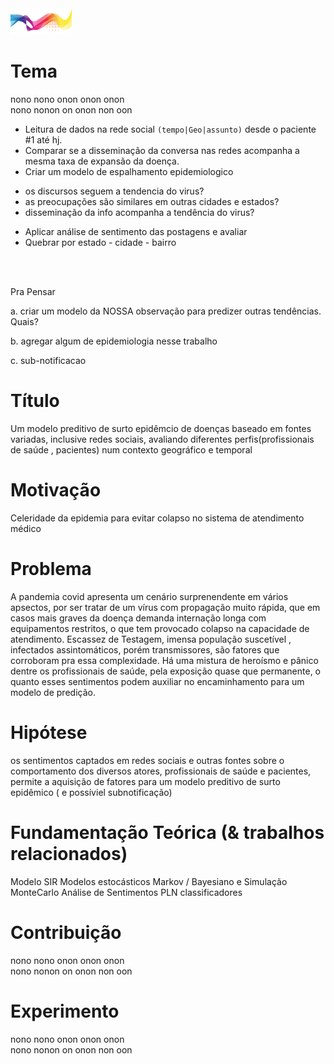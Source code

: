<img src="./img/flow.png"   height="42"/>

# Tema
nono nono onon onon onon <br>
nono nonon on onon non oon

* Leitura de dados na rede social `(tempo|Geo|assunto)` desde o paciente #1 até hj.
* Comparar se a disseminação da conversa nas redes acompanha a mesma taxa de expansão da doença.
* Criar um modelo de espalhamento epidemiologico 
 - os discursos seguem a tendencia do virus?
 - as preocupações são similares em outras cidades e estados?
 - disseminação da info acompanha a tendência do virus?
* Aplicar análise de sentimento das postagens e avaliar 
* Quebrar por estado - cidade - bairro


<br>
<br>

Pra Pensar

a. criar um modelo da NOSSA observação para predizer outras tendências. Quais?

b. agregar algum de epidemiologia nesse trabalho

c. sub-notificacao


# Título
Um modelo preditivo de surto epidêmcio de doenças  baseado em fontes variadas, inclusive  redes sociais, avaliando diferentes perfis(profissionais de saúde , pacientes) num contexto geográfico e temporal

# Motivação
Celeridade da epidemia para evitar colapso no sistema de atendimento médico

# Problema
A pandemia covid apresenta um cenário surprenendente em vários apsectos, por ser tratar de um vírus com propagação muito rápida, que em casos mais graves da doença demanda internação longa com equipamentos restritos, o que tem provocado colapso na capacidade de atendimento.  Escassez de Testagem, imensa população suscetível , infectados assintomáticos, porém transmissores, são fatores que corroboram pra essa complexidade.   Há uma mistura de heroísmo e pânico dentre os profissionais de saúde, pela exposição quase que permanente, o quanto esses sentimentos podem auxiliar no encaminhamento para um modelo de predição.

# Hipótese
os sentimentos captados em redes sociais e outras fontes sobre o comportamento dos diversos atores, profissionais de saúde e pacientes, permite a aquisição de fatores para um modelo preditivo de surto epidêmico ( e possíviel subnotificação)

# Fundamentação Teórica (& trabalhos relacionados)
Modelo SIR
Modelos estocásticos Markov / Bayesiano e Simulação MonteCarlo
Análise de Sentimentos
PLN
classificadores


# Contribuição
nono nono onon onon onon <br>
nono nonon on onon non oon

# Experimento
nono nono onon onon onon <br>
nono nonon on onon non oon
